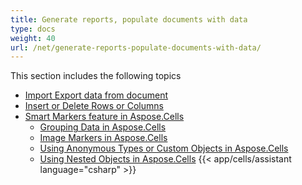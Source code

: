 ```yaml
---
title: Generate reports, populate documents with data
type: docs
weight: 40
url: /net/generate-reports-populate-documents-with-data/
---
```


This section includes the following topics

- [Import Export data from document](/cells/net/import-export-data-from-document/)
- [Insert or Delete Rows or Columns](/cells/net/insert-or-delete-rows-or-columns/)
- [Smart Markers feature in Aspose.Cells](/cells/net/smart-markers-feature-in-aspose-cells/)
  - [Grouping Data in Aspose.Cells](/cells/net/grouping-data-in-aspose-cells/)
  - [Image Markers in Aspose.Cells](/cells/net/image-markers-in-aspose-cells/)
  - [Using Anonymous Types or Custom Objects in Aspose.Cells](/cells/net/using-anonymous-types-or-custom-objects-in-aspose-cells/)
  - [Using Nested Objects in Aspose.Cells](/cells/net/using-nested-objects-in-aspose-cells/)
{{< app/cells/assistant language="csharp" >}}